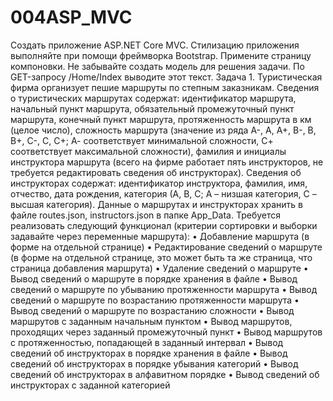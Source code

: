 # 004ASP_MVC
Создать приложение ASP.NET Core MVC. Стилизацию приложения выполняйте при помощи фреймворка Bootstrap. 
Примените страницу компоновки. Не забывайте создать модель для решения задачи. По GET-запросу /Home/Index выводите этот текст. 
Задача 1. Туристическая фирма организует пешие маршруты по степным заказникам. 
Сведения о туристических маршрутах содержат: идентификатор маршрута, начальный пункт маршрута, обязательный промежуточный пункт маршрута, конечный пункт маршрута, протяженность маршрута в км (целое число), сложность маршрута (значение из ряда А-, А, А+, В-, В, В+, С-, С, С+; А- соответствует минимальной сложности, С+ соответствует максимальной сложности), фамилия и инициалы инструктора маршрута (всего на фирме работает пять инструкторов, не требуется редактировать сведения об инструкторах).
Сведения об инструкторах содержат: идентификатор инструктора, фамилия, имя, отчество, дата рождения, категория (А, В, С; А – низшая категория, С – высшая категория).
Данные о маршрутах и инструкторах хранить в файле routes.json, instructors.json в папке App_Data. Требуется реализовать следующий функционал (критерии сортировки и выборки задавайте через переменные маршрута):
•	Добавление маршрута (в форме на отдельной странице)
•	Редактирование сведений о маршруте (в форме на отдельной странице, это может быть та же страница, что страница добавления маршрута)
•	Удаление сведений о маршруте
•	Вывод сведений о маршруте в порядке хранения в файле
•	Вывод сведений о маршруте по убыванию протяженности маршрута
•	Вывод сведений о маршруте по возрастанию протяженности маршрута
•	Вывод сведений о маршруте по возрастанию сложности
•	Вывод маршрутов с заданным начальным пунктом
•	Вывод маршрутов, проходящих через заданный промежуточный пункт
•	Вывод маршрутов с протяженностью, попадающей в заданный интервал
•	Вывод сведений об инструкторах в порядке хранения в файле
•	Вывод сведений об инструкторах в порядке убывания категорий
•	Вывод сведений об инструкторах в алфавитном порядке
•	Вывод сведений об инструкторах с заданной категорией
